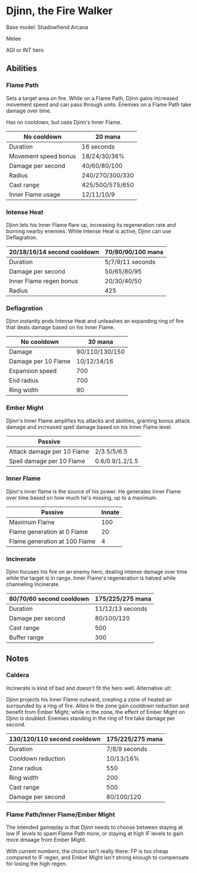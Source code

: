 # Djinn, the Fire Walker

Base model: Shadowfiend Arcana

Melee

AGI or INT hero

## Abilities

### Flame Path
Sets a target area on fire. While on a Flame Path,
Djinn gains increased movement speed and can pass
through units. Enemies on a Flame Path take damage over time.

Has no cooldown, but uses Djinn's Inner Flame.

| No cooldown | 20 mana |
|---|---|
| Duration | 16 seconds |
| Movement speed bonus | 18/24/30/36% |
| Damage per second | 40/60/80/100 |
| Radius | 240/270/300/330 |
| Cast range | 425/500/575/650 |
| Inner Flame usage | 12/11/10/9 |

### Intense Heat

Djinn lets his Inner Flame flare up, increasing its regeneration rate and burning
nearby enemies. While Intense Heat is active, Djinn can use Deflagration.

| 20/18/16/14 second cooldown | 70/80/90/100 mana |
|---|---|
| Duration | 5/7/9/11 seconds |
| Damage per second | 50/65/80/95 |
| Inner Flame regen bonus | 20/30/40/50 |
| Radius | 425 |

### Deflagration

Djinn instantly ends Intense Heat and unleashes an expanding ring of fire
that deals damage based on his Inner Flame.

| No cooldown | 30 mana |
|---|---|
| Damage | 90/110/130/150 |
| Damage per 10 Flame | 10/12/14/16 |
| Expansion speed | 700 |
| End radius | 700 |
| Ring width | 90 |

### Ember Might

Djinn's Inner Flame amplifies his attacks and abilities, granting bonus
attack damage and increased spell damage based on his Inner Flame level.

| Passive | |
|---|---|
| Attack damage per 10 Flame | 2/3.5/5/6.5 |
| Spell damage per 10 Flame | 0.6/0.9/1.2/1.5 |

### Inner Flame

Djinn's inner flame is the source of his power. He generates Inner Flame
over time based on how much he's missing, up to a maximum. 

| Passive | Innate | 
|---|---|
| Maximum Flame | 100 |
| Flame generation at 0 Flame | 20 |
| Flame generation at 100 Flame | 4 |

### Incinerate

Djinn focuses his fire on an enemy hero, dealing intense damage over time
while the target is in range. Inner Flame's regeneration is halved while
channeling Incinerate.

| 80/70/60 second cooldown | 175/225/275 mana |
|---|---|
| Duration | 11/12/13 seconds |
| Damage per second | 80/100/120 |
| Cast range | 500 |
| Buffer range | 300 |

## Notes

### Caldera

Incinerate is kind of bad and doesn't fit the hero well. Alternative ult:

Djinn projects his Inner Flame outward, creating a zone of heated air surrounded by a ring of fire. Allies in the zone gain cooldown reduction and benefit from Ember Might; while in the zone, the effect of Ember Might on Djinn is doubled. Enemies standing in the ring of fire take damage per second.

| 130/120/110 second cooldown | 175/225/275 mana |
|---|---|
| Duration | 7/8/9 seconds |
| Cooldown reduction | 10/13/16% |
| Zone radius | 550 |
| Ring width | 200 |
| Cast range | 500 |
| Damage per second | 80/100/120 |

### Flame Path/Inner Flame/Ember Might

The intended gameplay is that Djinn needs to choose between staying at low IF levels to spam Flame Path more, or staying at high IF levels to gain more dmaage from Ember Might.

With current numbers, the choice isn't really there: FP is too cheap compared to IF regen, and Ember Might isn't strong enough to compensate for losing the high regen.
